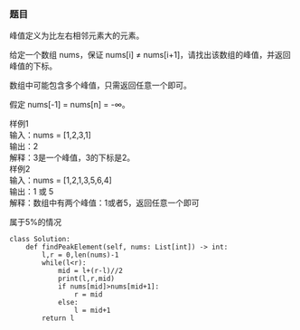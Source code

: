 ### 题目 
峰值定义为比左右相邻元素大的元素。

给定一个数组 nums，保证 nums[i] ≠ nums[i+1]，请找出该数组的峰值，并返回峰值的下标。

数组中可能包含多个峰值，只需返回任意一个即可。

假定 nums[-1] = nums[n] = -∞。

样例1    
输入：nums = [1,2,3,1]  
输出：2  
解释：3是一个峰值，3的下标是2。  
样例2    
输入：nums = [1,2,1,3,5,6,4]  
输出：1 或 5   
解释：数组中有两个峰值：1或者5，返回任意一个即可  


属于5%的情况

```
class Solution:
    def findPeakElement(self, nums: List[int]) -> int:
        l,r = 0,len(nums)-1
        while(l<r):
            mid = l+(r-l)//2
            print(l,r,mid)
            if nums[mid]>nums[mid+1]:
                r = mid
            else:
                l = mid+1
        return l
```